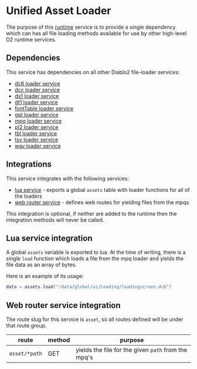 # Unified Asset Loader

The purpose of this [runtime](https://github.com/gravestench/runtime) service is to provide a single dependency
which can has all file loading methods available for use by other high-level
D2 runtime services.

## Dependencies
This service has dependencies on all other Diablo2 file-loader services:
* [dc6 loader service](../dc6Loader)
* [dcc loader service](../dccLoader)
* [ds1 loader service](../ds1Loader)
* [dt1 loader service](../dt1Loader)
* [fontTable loader service](../fontTableLoader)
* [gpl loader service](../gplLoader)
* [mpq loader service](../mpqLoader)
* [pl2 loader service](../pl2Loader)
* [tbl loader service](../tblLoader)
* [tsv loader service](../tsvLoader)
* [wav loader service](../wavLoader)



## Integrations

This service integrates with the following services:
* [lua service](../lua) - exports a global `assets` table with loader functions for all of the loaders
* [web router service](../web_router) - defines web routes for yielding files from the mpqs

This integration is optional, if neither are added to the runtime then the 
integration methods will never be called.

## Lua service integration
A global `assets` variable is exported to lua. At the time of writing, there is 
a single `load` function which loads a file from the mpq loader and yields the 
file data as an array of bytes. 

Here is an example of its usage:
```lua
data = assets.load("/data/global/ui/Loading/loadingscreen.dc6")
```

## Web router service integration

The route slug for this service is `asset`, so all routes defined will be under 
that route group.

| route         | method | purpose                                             |
|---------------|--------|-----------------------------------------------------|
| `asset/*path`  | GET    | yields the file for the given `path` from the mpq's |
